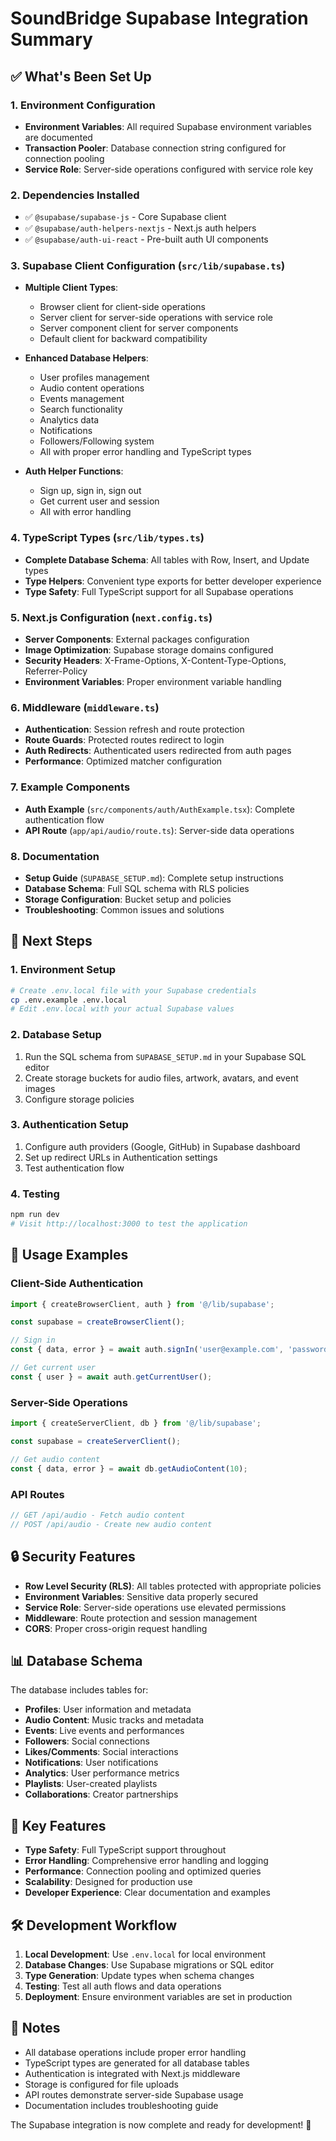 # SoundBridge Supabase Integration Summary

## ✅ What's Been Set Up

### 1. Environment Configuration
- **Environment Variables**: All required Supabase environment variables are documented
- **Transaction Pooler**: Database connection string configured for connection pooling
- **Service Role**: Server-side operations configured with service role key

### 2. Dependencies Installed
- ✅ `@supabase/supabase-js` - Core Supabase client
- ✅ `@supabase/auth-helpers-nextjs` - Next.js auth helpers
- ✅ `@supabase/auth-ui-react` - Pre-built auth UI components

### 3. Supabase Client Configuration (`src/lib/supabase.ts`)
- **Multiple Client Types**:
  - Browser client for client-side operations
  - Server client for server-side operations with service role
  - Server component client for server components
  - Default client for backward compatibility

- **Enhanced Database Helpers**:
  - User profiles management
  - Audio content operations
  - Events management
  - Search functionality
  - Analytics data
  - Notifications
  - Followers/Following system
  - All with proper error handling and TypeScript types

- **Auth Helper Functions**:
  - Sign up, sign in, sign out
  - Get current user and session
  - All with error handling

### 4. TypeScript Types (`src/lib/types.ts`)
- **Complete Database Schema**: All tables with Row, Insert, and Update types
- **Type Helpers**: Convenient type exports for better developer experience
- **Type Safety**: Full TypeScript support for all Supabase operations

### 5. Next.js Configuration (`next.config.ts`)
- **Server Components**: External packages configuration
- **Image Optimization**: Supabase storage domains configured
- **Security Headers**: X-Frame-Options, X-Content-Type-Options, Referrer-Policy
- **Environment Variables**: Proper environment variable handling

### 6. Middleware (`middleware.ts`)
- **Authentication**: Session refresh and route protection
- **Route Guards**: Protected routes redirect to login
- **Auth Redirects**: Authenticated users redirected from auth pages
- **Performance**: Optimized matcher configuration

### 7. Example Components
- **Auth Example** (`src/components/auth/AuthExample.tsx`): Complete authentication flow
- **API Route** (`app/api/audio/route.ts`): Server-side data operations

### 8. Documentation
- **Setup Guide** (`SUPABASE_SETUP.md`): Complete setup instructions
- **Database Schema**: Full SQL schema with RLS policies
- **Storage Configuration**: Bucket setup and policies
- **Troubleshooting**: Common issues and solutions

## 🔧 Next Steps

### 1. Environment Setup
```bash
# Create .env.local file with your Supabase credentials
cp .env.example .env.local
# Edit .env.local with your actual Supabase values
```

### 2. Database Setup
1. Run the SQL schema from `SUPABASE_SETUP.md` in your Supabase SQL editor
2. Create storage buckets for audio files, artwork, avatars, and event images
3. Configure storage policies

### 3. Authentication Setup
1. Configure auth providers (Google, GitHub) in Supabase dashboard
2. Set up redirect URLs in Authentication settings
3. Test authentication flow

### 4. Testing
```bash
npm run dev
# Visit http://localhost:3000 to test the application
```

## 🚀 Usage Examples

### Client-Side Authentication
```typescript
import { createBrowserClient, auth } from '@/lib/supabase';

const supabase = createBrowserClient();

// Sign in
const { data, error } = await auth.signIn('user@example.com', 'password');

// Get current user
const { user } = await auth.getCurrentUser();
```

### Server-Side Operations
```typescript
import { createServerClient, db } from '@/lib/supabase';

const supabase = createServerClient();

// Get audio content
const { data, error } = await db.getAudioContent(10);
```

### API Routes
```typescript
// GET /api/audio - Fetch audio content
// POST /api/audio - Create new audio content
```

## 🔒 Security Features

- **Row Level Security (RLS)**: All tables protected with appropriate policies
- **Environment Variables**: Sensitive data properly secured
- **Service Role**: Server-side operations use elevated permissions
- **Middleware**: Route protection and session management
- **CORS**: Proper cross-origin request handling

## 📊 Database Schema

The database includes tables for:
- **Profiles**: User information and metadata
- **Audio Content**: Music tracks and metadata
- **Events**: Live events and performances
- **Followers**: Social connections
- **Likes/Comments**: Social interactions
- **Notifications**: User notifications
- **Analytics**: User performance metrics
- **Playlists**: User-created playlists
- **Collaborations**: Creator partnerships

## 🎯 Key Features

- **Type Safety**: Full TypeScript support throughout
- **Error Handling**: Comprehensive error handling and logging
- **Performance**: Connection pooling and optimized queries
- **Scalability**: Designed for production use
- **Developer Experience**: Clear documentation and examples

## 🛠️ Development Workflow

1. **Local Development**: Use `.env.local` for local environment
2. **Database Changes**: Use Supabase migrations or SQL editor
3. **Type Generation**: Update types when schema changes
4. **Testing**: Test all auth flows and data operations
5. **Deployment**: Ensure environment variables are set in production

## 📝 Notes

- All database operations include proper error handling
- TypeScript types are generated for all database tables
- Authentication is integrated with Next.js middleware
- Storage is configured for file uploads
- API routes demonstrate server-side Supabase usage
- Documentation includes troubleshooting guide

The Supabase integration is now complete and ready for development! 🎉 